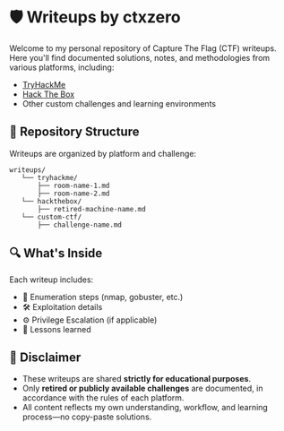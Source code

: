 # 🛡️ Writeups by ctxzero

Welcome to my personal repository of Capture The Flag (CTF) writeups.  
Here you'll find documented solutions, notes, and methodologies from various platforms, including:

- [TryHackMe](https://tryhackme.com/p/ctxzero)
- [Hack The Box](https://www.hackthebox.com/)
- Other custom challenges and learning environments

## 📁 Repository Structure

Writeups are organized by platform and challenge:

```
writeups/
   └── tryhackme/
       ├── room-name-1.md
       ├── room-name-2.md
   └── hackthebox/
       ├── retired-machine-name.md
   └── custom-ctf/
       ├── challenge-name.md
```

## 🔍 What's Inside

Each writeup includes:

- 🔎 Enumeration steps (nmap, gobuster, etc.)
- 🛠️ Exploitation details
- ⚙️ Privilege Escalation (if applicable)
- 🧠 Lessons learned

  
## 📌 Disclaimer

- These writeups are shared **strictly for educational purposes**.
- Only **retired or publicly available challenges** are documented, in accordance with the rules of each platform.
- All content reflects my own understanding, workflow, and learning process—no copy-paste solutions.


